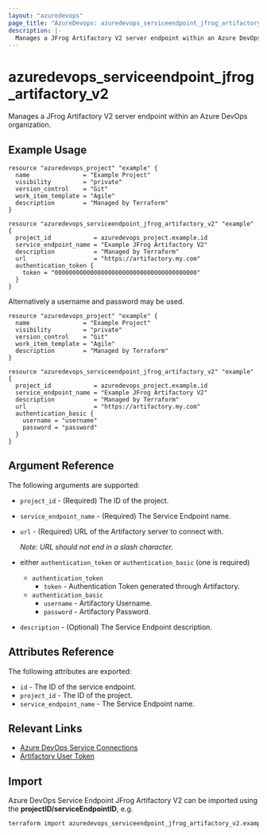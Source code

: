 ```yaml
---
layout: "azuredevops"
page_title: "AzureDevops: azuredevops_serviceendpoint_jfrog_artifactory_v2"
description: |-
  Manages a JFrog Artifactory V2 server endpoint within an Azure DevOps organization.
---
```


# azuredevops_serviceendpoint_jfrog_artifactory_v2
Manages a JFrog Artifactory V2 server endpoint within an Azure DevOps organization.

## Example Usage

```hcl
resource "azuredevops_project" "example" {
  name               = "Example Project"
  visibility         = "private"
  version_control    = "Git"
  work_item_template = "Agile"
  description        = "Managed by Terraform"
}

resource "azuredevops_serviceendpoint_jfrog_artifactory_v2" "example" {
  project_id            = azuredevops_project.example.id
  service_endpoint_name = "Example JFrog Artifactory V2"
  description           = "Managed by Terraform"
  url                   = "https://artifactory.my.com"
  authentication_token {
    token = "0000000000000000000000000000000000000000"
  }
}
```
Alternatively a username and password may be used.

```hcl
resource "azuredevops_project" "example" {
  name               = "Example Project"
  visibility         = "private"
  version_control    = "Git"
  work_item_template = "Agile"
  description        = "Managed by Terraform"
}

resource "azuredevops_serviceendpoint_jfrog_artifactory_v2" "example" {
  project_id            = azuredevops_project.example.id
  service_endpoint_name = "Example JFrog Artifactory V2"
  description           = "Managed by Terraform"
  url                   = "https://artifactory.my.com"
  authentication_basic {
    username = "username"
    password = "password"
  }
}
```

## Argument Reference

The following arguments are supported:

* `project_id` - (Required) The ID of the project.
* `service_endpoint_name` - (Required) The Service Endpoint name.
* `url` - (Required) URL of the Artifactory server to connect with.

   _Note: URL should not end in a slash character._
* either `authentication_token` or `authentication_basic` (one is required)
  * `authentication_token`
    * `token` - Authentication Token generated through Artifactory.
  * `authentication_basic`
      * `username` - Artifactory Username.
      * `password` - Artifactory Password.
* `description` - (Optional) The Service Endpoint description.

## Attributes Reference

The following attributes are exported:

* `id` - The ID of the service endpoint.
* `project_id` - The ID of the project.
* `service_endpoint_name` - The Service Endpoint name.

## Relevant Links
* [Azure DevOps Service Connections](https://docs.microsoft.com/en-us/azure/devops/pipelines/library/service-endpoints?view=azure-devops&tabs=yaml)
* [Artifactory User Token](https://docs.artifactory.org/latest/user-guide/user-token/)

## Import
Azure DevOps Service Endpoint JFrog Artifactory V2 can be imported using the **projectID/serviceEndpointID**, e.g.

```sh
terraform import azuredevops_serviceendpoint_jfrog_artifactory_v2.example 00000000-0000-0000-0000-000000000000/00000000-0000-0000-0000-000000000000
```
